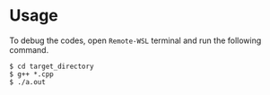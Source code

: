 # Usage

To debug the codes, open `Remote-WSL` terminal and run the following command.

```
$ cd target_directory
$ g++ *.cpp
$ ./a.out
```
